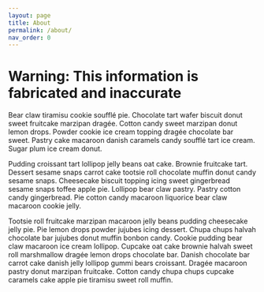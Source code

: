 ```yaml
---
layout: page
title: About
permalink: /about/
nav_order: 0
---
```

# __Warning: This information is fabricated and inaccurate__
Bear claw tiramisu cookie soufflé pie. Chocolate tart wafer biscuit donut sweet fruitcake marzipan dragée. Cotton candy sweet marzipan donut lemon drops. Powder cookie ice cream topping dragée chocolate bar sweet. Pastry cake macaroon danish caramels candy soufflé tart ice cream. Sugar plum ice cream donut.

Pudding croissant tart lollipop jelly beans oat cake. Brownie fruitcake tart. Dessert sesame snaps carrot cake tootsie roll chocolate muffin donut candy sesame snaps. Cheesecake biscuit topping icing sweet gingerbread sesame snaps toffee apple pie. Lollipop bear claw pastry. Pastry cotton candy gingerbread. Pie cotton candy macaroon liquorice bear claw macaroon cookie jelly.

Tootsie roll fruitcake marzipan macaroon jelly beans pudding cheesecake jelly pie. Pie lemon drops powder jujubes icing dessert. Chupa chups halvah chocolate bar jujubes donut muffin bonbon candy. Cookie pudding bear claw macaroon ice cream lollipop. Cupcake oat cake brownie halvah sweet roll marshmallow dragée lemon drops chocolate bar. Danish chocolate bar carrot cake danish jelly lollipop gummi bears croissant. Dragée macaroon pastry donut marzipan fruitcake. Cotton candy chupa chups cupcake caramels cake apple pie tiramisu sweet roll muffin.